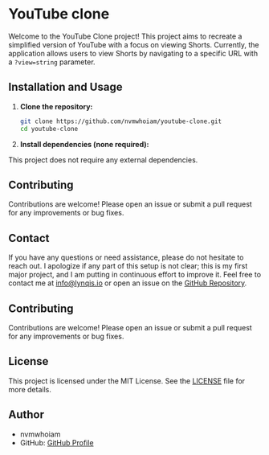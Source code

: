 # YouTube clone

Welcome to the YouTube Clone project! This project aims to recreate a simplified version of YouTube with a focus on viewing Shorts. Currently, the application allows users to view Shorts by navigating to a specific URL with a `?view=string` parameter.

## Installation and Usage

1. **Clone the repository:**

   ```bash
   git clone https://github.com/nvmwhoiam/youtube-clone.git
   cd youtube-clone
   ```

2. **Install dependencies (none required):**

This project does not require any external dependencies.

## Contributing

Contributions are welcome! Please open an issue or submit a pull request for any improvements or bug fixes.

## Contact

If you have any questions or need assistance, please do not hesitate to reach out. I apologize if any part of this setup is not clear; this is my first major project, and I am putting in continuous effort to improve it. Feel free to contact me at [info@lynqis.io](mailto:info@lynqis.io) or open an issue on the [GitHub Repository](https://github.com/nvmwhoiam/youtube-clone).

## Contributing

Contributions are welcome! Please open an issue or submit a pull request for any improvements or bug fixes.

## License

This project is licensed under the MIT License. See the [LICENSE](LICENSE) file for more details.

## Author

- nvmwhoiam
- GitHub: [GitHub Profile](https://github.com/nvmwhoiam/)
